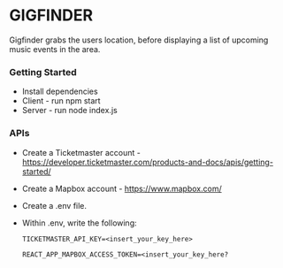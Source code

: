 # GIGFINDER

Gigfinder grabs the users location, before displaying a list of upcoming music events in the area.

### Getting Started
- Install dependencies 
- Client - run npm start
- Server - run node index.js

### APIs
- Create a Ticketmaster account - https://developer.ticketmaster.com/products-and-docs/apis/getting-started/
- Create a Mapbox account - https://www.mapbox.com/
- Create a .env file.
- Within .env, write the following:

    `TICKETMASTER_API_KEY=<insert_your_key_here>`

    `REACT_APP_MAPBOX_ACCESS_TOKEN=<insert_your_key_here?`

